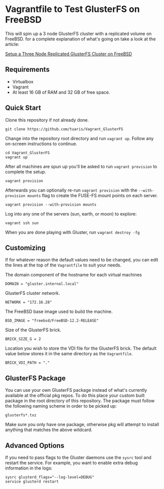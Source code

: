 # Vagrantfile to Test GlusterFS on FreeBSD

This will spin up a 3 node GlusterFS cluster with a replicated volume on FreeBSD.
for a complete explanation of what's going on take a look at the article:

[Setup a Three Node Replicated GlusterFS Cluster on FreeBSD](http://www.unibia.com/unibianet/freebsd/setup-three-node-replicated-glusterfs-cluster-freebsd)

## Requirements

- Virtualbox
- Vagrant
- At least 16 GB of RAM and 32 GB of free space.

## Quick Start

Clone this repository if not already done.

```
git clone https://github.com/tuaris/Vagrant_GlusterFS
```

Change into the repository root directory and run `vagrant up`.  Follow any
on-screen instructions to continue.

```
cd Vagrant_GlusterFS
vagrant up
```

After all machines are spun up you'll be asked to run `vagrant provision` to complete
the setup.

```
vagrant provision
```

Afterwards you can optionally re-run `vagrant provision` with the `--with-provision mounts` 
flag to create the FUSE-FS mount points on each server.

```
vagrant provision --with-provision mounts
```

Log into any one of the servers (sun, earth, or moon) to explore:

```
vagrant ssh sun
```

When you are done playing with Gluster, run `vagrant destroy -fg`

## Customizing

If for whatever reason the default values need to be changed, you can edit the
lines at the top of the `Vagrantfile` to suit your needs.


The domain component of the hostname for each virtual machines
```
DOMAIN = "gluster.internal.local"
```

GlusterFS cluster network.
```
NETWORK = "172.16.28"
```

The FreeBSD base image used to build the machine.
```
BSD_IMAGE = "freebsd/FreeBSD-12.2-RELEASE"
```

Size of the GlusterFS brick.
```
BRICK_SIZE_G = 2
```

Location you wish to store the VDI file for the GlusterFS brick.  The default
value below stores it in the same directory as the `Vagrantfile`.
```
BRICK_VDI_PATH = "."
```

## GlusterFS Package

You can use your own GlusterFS package instead of what's currently available
at the official pkg repos.  To do this place your custom built package in the 
root directory of this repository.  The package must follow the following 
naming scheme in order to be picked up:

```
glusterfs*.txz
```

Make sure you only have one package, otherwise pkg will attempt to install anything
that matches the above wildcard.

## Advanced Options

If you need to pass flags to the Gluster daemons use the `sysrc` tool and restart
the service. For example, you want to enable extra debug information in the logs:

```
sysrc glusterd_flags="--log-level=DEBUG"
service glusterd restart
```

